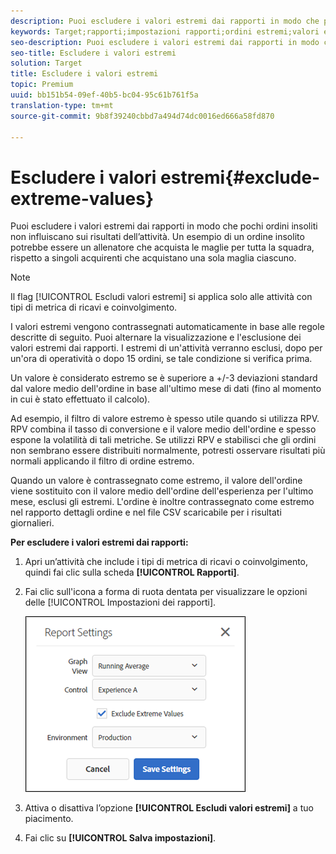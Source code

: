 ```yaml
---
description: Puoi escludere i valori estremi dai rapporti in modo che pochi ordini insoliti non influiscano sui risultati dell’attività. Un esempio di un ordine insolito potrebbe essere un allenatore che acquista le maglie per tutta la squadra, rispetto a singoli acquirenti che acquistano una sola maglia ciascuno.
keywords: Target;rapporti;impostazioni rapporti;ordini estremi;valori estremi
seo-description: Puoi escludere i valori estremi dai rapporti in modo che pochi ordini insoliti non influiscano sui risultati dell’attività. Un esempio di un ordine insolito potrebbe essere un allenatore che acquista le maglie per tutta la squadra, rispetto a singoli acquirenti che acquistano una sola maglia ciascuno.
seo-title: Escludere i valori estremi
solution: Target
title: Escludere i valori estremi
topic: Premium
uuid: bb151b54-09ef-40b5-bc04-95c61b761f5a
translation-type: tm+mt
source-git-commit: 9b8f39240cbbd7a494d74dc0016ed666a58fd870

---
```



# Escludere i valori estremi{#exclude-extreme-values}

Puoi escludere i valori estremi dai rapporti in modo che pochi ordini insoliti non influiscano sui risultati dell’attività. Un esempio di un ordine insolito potrebbe essere un allenatore che acquista le maglie per tutta la squadra, rispetto a singoli acquirenti che acquistano una sola maglia ciascuno.

>[!NOTE]
>
>Il flag [!UICONTROL Escludi valori estremi] si applica solo alle attività con tipi di metrica di ricavi e coinvolgimento.

I valori estremi vengono contrassegnati automaticamente in base alle regole descritte di seguito. Puoi alternare la visualizzazione e l&#39;esclusione dei valori estremi dai rapporti. I estremi di un&#39;attività verranno esclusi, dopo per un&#39;ora di operatività o dopo 15 ordini, se tale condizione si verifica prima.

Un valore è considerato estremo se è superiore a +/-3 deviazioni standard dal valore medio dell&#39;ordine in base all&#39;ultimo mese di dati (fino al momento in cui è stato effettuato il calcolo).

Ad esempio, il filtro di valore estremo è spesso utile quando si utilizza RPV. RPV combina il tasso di conversione e il valore medio dell&#39;ordine e spesso espone la volatilità di tali metriche. Se utilizzi RPV e stabilisci che gli ordini non sembrano essere distribuiti normalmente, potresti osservare risultati più normali applicando il filtro di ordine estremo.

Quando un valore è contrassegnato come estremo, il valore dell&#39;ordine viene sostituito con il valore medio dell&#39;ordine dell&#39;esperienza per l&#39;ultimo mese, esclusi gli estremi. L&#39;ordine è inoltre contrassegnato come estremo nel rapporto dettagli ordine e nel file CSV scaricabile per i risultati giornalieri.

**Per escludere i valori estremi dai rapporti:**

1. Apri un’attività che include i tipi di metrica di ricavi o coinvolgimento, quindi fai clic sulla scheda **[!UICONTROL Rapporti]**.
1. Fai clic sull&#39;icona a forma di ruota dentata per visualizzare le opzioni delle [!UICONTROL Impostazioni dei rapporti].

   ![Risultato passaggio](assets/exclude_extreme_values.png)

1. Attiva o disattiva l’opzione **[!UICONTROL Escludi valori estremi]** a tuo piacimento.
1. Fai clic su **[!UICONTROL Salva impostazioni]**.
